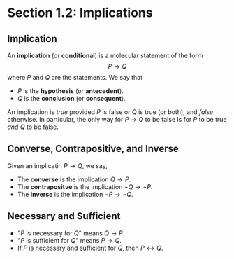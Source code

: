 # Section 1.2: Implications 


## Implication

An **implication** (or **conditional**) is a molecular statement of the form
$$ 
P \rightarrow Q
$$ 
where $P$ and $Q$ are the statements. We say that

* $P$ is the **hypothesis** (or **antecedent**).
* $Q$ is the **conclusion** (or **consequent**).

An implication is *true* provided $P$ is false or $Q$ is true (or both),
and *false* otherwise. In particular, the only way for $P \rightarrow Q$ to be
false is for $P$ to be true *and* $Q$ to be false.


## Converse, Contrapositive, and Inverse

Given an implicatin $P \rightarrow Q$, we say,

* The **converse** is the implication $Q \rightarrow P$.
* The **contrapositve** is the implication $\lnot Q \rightarrow \lnot P$.
* The **inverse** is the implication $\lnot P \rightarrow \lnot Q$.


## Necessary and Sufficient

* "$P$ is necessary for $Q$" means $Q \rightarrow P$. 
* "$P$ is sufficient for $Q$" means $P \rightarrow Q$. 
* If $P$ is necessary and sufficient for $Q$, then $P \leftrightarrow Q$.
